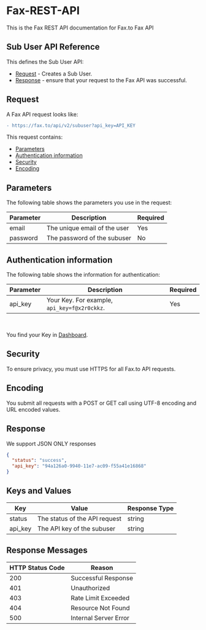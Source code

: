 # Fax-REST-API
This is the Fax REST API documentation for Fax.to Fax API

## Sub User API Reference

This defines the Sub User API:

* [Request](#request) - Creates a Sub User.
* [Response](#response) - ensure that your request to the Fax API was successful.

## Request

A Fax API request looks like:
```diff
- https://fax.to/api/v2/subuser?api_key=API_KEY
```
This request contains:

* [Parameters](#parameters)
* [Authentication information](#authentication-information)
* [Security](#security)
* [Encoding](#encoding)

## Parameters

The following table shows the parameters you use in the request:

| **Parameter** | **Description**                                                                                      | **Required** |
| ------------- | ---------------------------------------------------------------------------------------------------- | ------------ |
| email         | The unique email of the user                                                                         | Yes          |
| password      | The password of the subuser                                                                          | No           |

## Authentication information

The following table shows the information for authentication:

| **Parameter** | **Description**                                                                                      | **Required** |
| ------------- | ---------------------------------------------------------------------------------------------------- | ------------ |
| api_key       | Your Key. For example, ```api_key=f@x2r0ckkz```.                                                     | Yes          |

<br>

You find your Key in [Dashboard](https://api.fax.to/dashboard).

## Security

To ensure privacy, you must use HTTPS for all Fax.to API requests.

## Encoding

You submit all requests with a POST or GET call using UTF-8 encoding and URL encoded values.

## Response

We support JSON ONLY responses

```json
{
  "status": "success",
  "api_key": "94a126a0-9940-11e7-ac09-f55a41e16868"
}
```

## Keys and Values

| **Key** | **Value**                           | **Response Type** |
| ------- | ----------------------------------- | ----------------- |
| status  | The status of the API request       | string            |
| api_key | The API key of the subuser          | string            |

## Response Messages

| **HTTP Status Code** | **Reason**            |
| -------------------- | --------------------- |
| 200                  | Successful Response   |
| 401                  | Unauthorized          |
| 403                  | Rate Limit Exceeded   |
| 404                  | Resource Not Found    |
| 500                  | Internal Server Error |
